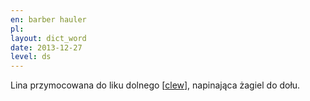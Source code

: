 ```yaml
---
en: barber hauler 
pl: 
layout: dict_word
date: 2013-12-27
level: ds
---
```


Lina przymocowana do liku dolnego [[clew](clew)], napinająca żagiel do dołu.


